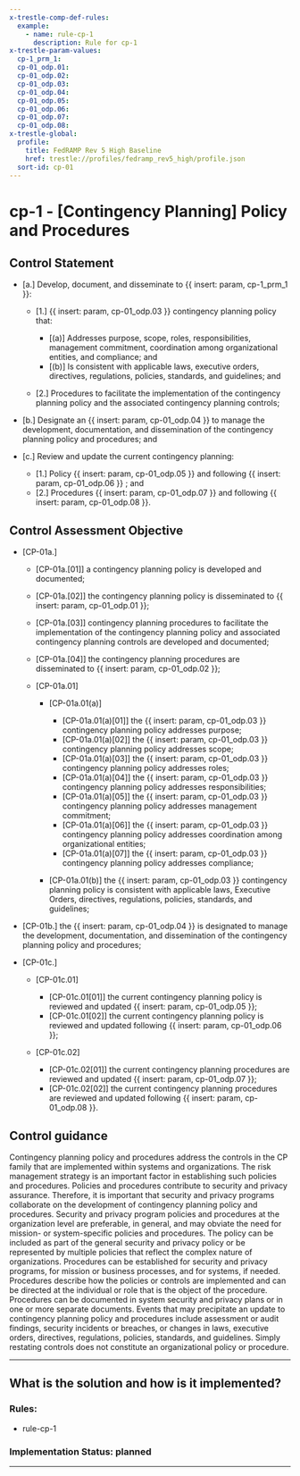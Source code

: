 ```yaml
---
x-trestle-comp-def-rules:
  example:
    - name: rule-cp-1
      description: Rule for cp-1
x-trestle-param-values:
  cp-1_prm_1:
  cp-01_odp.01:
  cp-01_odp.02:
  cp-01_odp.03:
  cp-01_odp.04:
  cp-01_odp.05:
  cp-01_odp.06:
  cp-01_odp.07:
  cp-01_odp.08:
x-trestle-global:
  profile:
    title: FedRAMP Rev 5 High Baseline
    href: trestle://profiles/fedramp_rev5_high/profile.json
  sort-id: cp-01
---
```


# cp-1 - \[Contingency Planning\] Policy and Procedures

## Control Statement

- \[a.\] Develop, document, and disseminate to {{ insert: param, cp-1_prm_1 }}:

  - \[1.\] {{ insert: param, cp-01_odp.03 }} contingency planning policy that:

    - \[(a)\] Addresses purpose, scope, roles, responsibilities, management commitment, coordination among organizational entities, and compliance; and
    - \[(b)\] Is consistent with applicable laws, executive orders, directives, regulations, policies, standards, and guidelines; and

  - \[2.\] Procedures to facilitate the implementation of the contingency planning policy and the associated contingency planning controls;

- \[b.\] Designate an {{ insert: param, cp-01_odp.04 }} to manage the development, documentation, and dissemination of the contingency planning policy and procedures; and

- \[c.\] Review and update the current contingency planning:

  - \[1.\] Policy {{ insert: param, cp-01_odp.05 }} and following {{ insert: param, cp-01_odp.06 }} ; and
  - \[2.\] Procedures {{ insert: param, cp-01_odp.07 }} and following {{ insert: param, cp-01_odp.08 }}.

## Control Assessment Objective

- \[CP-01a.\]

  - \[CP-01a.[01]\] a contingency planning policy is developed and documented;
  - \[CP-01a.[02]\] the contingency planning policy is disseminated to {{ insert: param, cp-01_odp.01 }};
  - \[CP-01a.[03]\] contingency planning procedures to facilitate the implementation of the contingency planning policy and associated contingency planning controls are developed and documented;
  - \[CP-01a.[04]\] the contingency planning procedures are disseminated to {{ insert: param, cp-01_odp.02 }};
  - \[CP-01a.01\]

    - \[CP-01a.01(a)\]

      - \[CP-01a.01(a)[01]\] the {{ insert: param, cp-01_odp.03 }} contingency planning policy addresses purpose;
      - \[CP-01a.01(a)[02]\] the {{ insert: param, cp-01_odp.03 }} contingency planning policy addresses scope;
      - \[CP-01a.01(a)[03]\] the {{ insert: param, cp-01_odp.03 }} contingency planning policy addresses roles;
      - \[CP-01a.01(a)[04]\] the {{ insert: param, cp-01_odp.03 }} contingency planning policy addresses responsibilities;
      - \[CP-01a.01(a)[05]\] the {{ insert: param, cp-01_odp.03 }} contingency planning policy addresses management commitment;
      - \[CP-01a.01(a)[06]\] the {{ insert: param, cp-01_odp.03 }} contingency planning policy addresses coordination among organizational entities;
      - \[CP-01a.01(a)[07]\] the {{ insert: param, cp-01_odp.03 }} contingency planning policy addresses compliance;

    - \[CP-01a.01(b)\] the {{ insert: param, cp-01_odp.03 }} contingency planning policy is consistent with applicable laws, Executive Orders, directives, regulations, policies, standards, and guidelines;

- \[CP-01b.\] the {{ insert: param, cp-01_odp.04 }} is designated to manage the development, documentation, and dissemination of the contingency planning policy and procedures;

- \[CP-01c.\]

  - \[CP-01c.01\]

    - \[CP-01c.01[01]\] the current contingency planning policy is reviewed and updated {{ insert: param, cp-01_odp.05 }};
    - \[CP-01c.01[02]\] the current contingency planning policy is reviewed and updated following {{ insert: param, cp-01_odp.06 }};

  - \[CP-01c.02\]

    - \[CP-01c.02[01]\] the current contingency planning procedures are reviewed and updated {{ insert: param, cp-01_odp.07 }};
    - \[CP-01c.02[02]\] the current contingency planning procedures are reviewed and updated following {{ insert: param, cp-01_odp.08 }}.

## Control guidance

Contingency planning policy and procedures address the controls in the CP family that are implemented within systems and organizations. The risk management strategy is an important factor in establishing such policies and procedures. Policies and procedures contribute to security and privacy assurance. Therefore, it is important that security and privacy programs collaborate on the development of contingency planning policy and procedures. Security and privacy program policies and procedures at the organization level are preferable, in general, and may obviate the need for mission- or system-specific policies and procedures. The policy can be included as part of the general security and privacy policy or be represented by multiple policies that reflect the complex nature of organizations. Procedures can be established for security and privacy programs, for mission or business processes, and for systems, if needed. Procedures describe how the policies or controls are implemented and can be directed at the individual or role that is the object of the procedure. Procedures can be documented in system security and privacy plans or in one or more separate documents. Events that may precipitate an update to contingency planning policy and procedures include assessment or audit findings, security incidents or breaches, or changes in laws, executive orders, directives, regulations, policies, standards, and guidelines. Simply restating controls does not constitute an organizational policy or procedure.

______________________________________________________________________

## What is the solution and how is it implemented?

<!-- For implementation status enter one of: implemented, partial, planned, alternative, not-applicable -->

<!-- Note that the list of rules under ### Rules: is read-only and changes will not be captured after assembly to JSON -->

<!-- Add control implementation description here for control: cp-1 -->

### Rules:

  - rule-cp-1

### Implementation Status: planned

______________________________________________________________________
